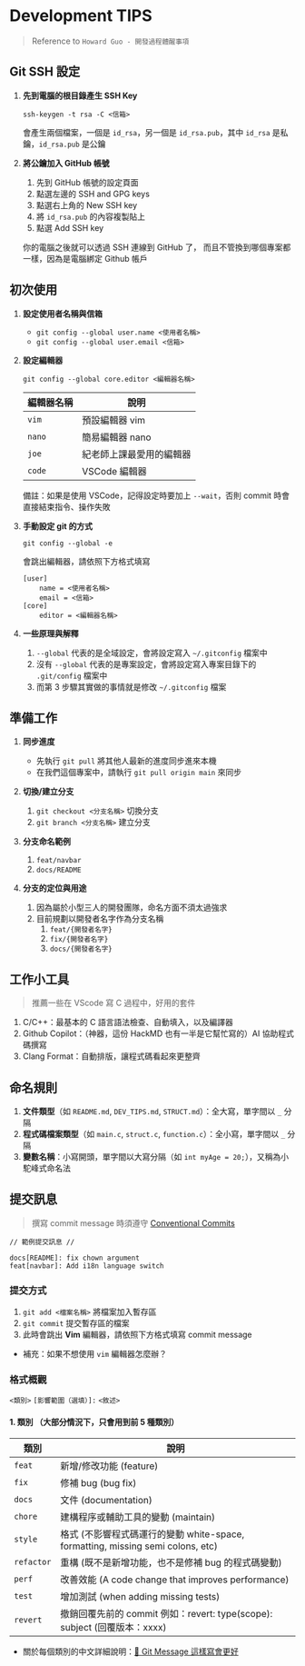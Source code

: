 # Development TIPS
>
> Reference to `Howard Guo - 開發過程體醒事項`

## Git SSH 設定

1. **先到電腦的根目錄產生 SSH Key**

    ```git
    ssh-keygen -t rsa -C <信箱>
    ```

    會產生兩個檔案，一個是 `id_rsa`，另一個是 `id_rsa.pub`，其中 `id_rsa` 是私鑰，`id_rsa.pub` 是公鑰

2. **將公鑰加入 GitHub 帳號**

    1. 先到 GitHub 帳號的設定頁面
    2. 點選左邊的 SSH and GPG keys
    3. 點選右上角的 New SSH key
    4. 將 `id_rsa.pub` 的內容複製貼上
    5. 點選 Add SSH key

    你的電腦之後就可以透過 SSH 連線到 GitHub 了，
    而且不管換到哪個專案都一樣，因為是電腦綁定 Github 帳戶

## 初次使用

1. **設定使用者名稱與信箱**
   - `git config --global user.name <使用者名稱>`
   - `git config --global user.email <信箱>`

2. **設定編輯器**

    ```git
    git config --global core.editor <編輯器名稱>
    ```

    | 編輯器名稱 | 說明 |
    | --- | --- |
    | `vim` | 預設編輯器 vim |
    | `nano` | 簡易編輯器 nano |
    | `joe` | 紀老師上課最愛用的編輯器 |
    | `code` | VSCode 編輯器 |

   備註：如果是使用 VSCode，記得設定時要加上 `--wait`，否則 commit 時會直接結束指令、操作失敗

3. **手動設定 git 的方式**

    ```git
    git config --global -e
    ```

    會跳出編輯器，請依照下方格式填寫

    ```git
    [user]
        name = <使用者名稱>
        email = <信箱>
    [core]
        editor = <編輯器名稱>
    ```

4. **一些原理與解釋**
   1. `--global` 代表的是全域設定，會將設定寫入 `~/.gitconfig` 檔案中
   2. 沒有 `--global` 代表的是專案設定，會將設定寫入專案目錄下的 `.git/config` 檔案中
   3. 而第 3 步驟其實做的事情就是修改 `~/.gitconfig` 檔案

## 準備工作

1. **同步進度**
   - 先執行 `git pull` 將其他人最新的進度同步進來本機
   - 在我們這個專案中，請執行 `git pull origin main` 來同步

2. **切換/建立分支**
   1. `git checkout <分支名稱>` 切換分支
   2. `git branch <分支名稱>` 建立分支

3. **分支命名範例**
   1. `feat/navbar`
   2. `docs/README`

4. **分支的定位與用途**
   1. 因為屬於小型三人的開發團隊，命名方面不須太過強求
   2. 目前規劃以開發者名字作為分支名稱
      1. `feat/{開發者名字}`
      2. `fix/{開發者名字}`
      3. `docs/{開發者名字}`

## 工作小工具
>
> 推薦一些在 VScode 寫 C 過程中，好用的套件

1. C/C++：最基本的 C 語言語法檢查、自動填入，以及編譯器
2. Github Copilot：（神器，這份 HackMD 也有一半是它幫忙寫的）AI 協助程式碼撰寫
3. Clang Format：自動排版，讓程式碼看起來更整齊

## 命名規則

1. **文件類型**（如 `README.md`, `DEV_TIPS.md`, `STRUCT.md`）：全大寫，單字間以 `_` 分隔
2. **程式碼檔案類型**（如 `main.c`, `struct.c`, `function.c`）：全小寫，單字間以 `_` 分隔
3. **變數名稱**：小寫開頭，單字間以大寫分隔（如 `int myAge = 20;`），又稱為小駝峰式命名法

## 提交訊息

> 撰寫 commit message 時須遵守 [Conventional Commits](https://www.conventionalcommits.org/en/v1.0.0/)

```git
// 範例提交訊息 //

docs[README]: fix chown argument
feat[navbar]: Add i18n language switch
```

### 提交方式

1. `git add <檔案名稱>` 將檔案加入暫存區
2. `git commit` 提交暫存區的檔案
3. 此時會跳出 **Vim** 編輯器，請依照下方格式填寫 commit message

- 補充：如果不想使用 `vim` 編輯器怎麼辦？

### 格式概觀

 `<類別>` `[影響範圍（選填）]:` `<敘述>`

#### 1. 類別 （大部分情況下，只會用到前 5 種類別）

   | 類別 | 說明 |
   | --- | --- |
   | `feat` | 新增/修改功能 (feature) |
   | `fix` | 修補 bug (bug fix) |
   | `docs` | 文件 (documentation) |
   | `chore` | 建構程序或輔助工具的變動 (maintain) |
   | `style` | 格式 (不影響程式碼運行的變動 white-space, formatting, missing semi colons, etc) |
   | `refactor` | 重構 (既不是新增功能，也不是修補 bug 的程式碼變動) |
   | `perf` | 改善效能 (A code change that improves performance) |
   | `test` | 增加測試 (when adding missing tests) |
   | `revert` | 撤銷回覆先前的 commit 例如：revert: type(scope): subject (回覆版本：xxxx) |

- 關於每個類別的中文詳細說明：[📖 Git Message 這樣寫會更好](https://wadehuanglearning.blogspot.com/2019/05/commit-commit-commit-why-what-commit.html)

